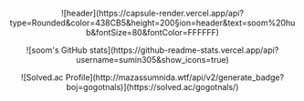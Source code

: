  <p align="center">![header](https://capsule-render.vercel.app/api?type=Rounded&color=438CB5&height=200&section=header&text=soom%20hub&fontSize=80&fontColor=FFFFFF)</p>

 <p align="center">![soom's GitHub stats](https://github-readme-stats.vercel.app/api?username=sumin305&show_icons=true)</p>

 <p align="center">![Solved.ac Profile](http://mazassumnida.wtf/api/v2/generate_badge?boj=gogotnals)](https://solved.ac/gogotnals/)</p>
